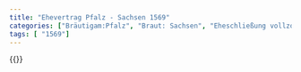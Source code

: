 ```yaml
---
title: "Ehevertrag Pfalz - Sachsen 1569"
categories: ["Bräutigam:Pfalz", "Braut: Sachsen", "Eheschließung vollzogen?:Ja", "verschiedenkonfessionelle Ehe?:Ja", "Dynastie Bräutigam:Wittelsbach (Pfalz)", "Akteur Bräutigam:Wittelsbach (Pfalz)", "Akteur Braut:Wettin (Albertiner)", "Textbezug?:nein", "Ständisch?:nein", "Ratifikation?:nein", "Sonstiges?:nein", "Bräutigam:Pfalz", "Braut: Sachsen"]
tags: [ "1569"]
---
```

<!--more-->
{{<v203>}}